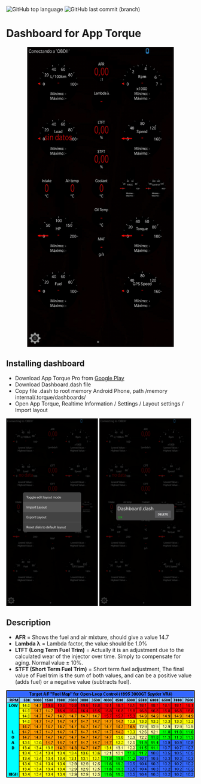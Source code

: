 ![GitHub top language](https://img.shields.io/github/languages/top/azagramac/DashboardTorque.svg) ![GitHub last commit (branch)](https://img.shields.io/github/last-commit/azagramac/DashboardTorque/master.svg)

# Dashboard for App Torque
<p align="center">
	<img src="images/screenshot.jpg" alt="JPG" height="800" />
</p>



## Installing dashboard
- Download App Torque Pro from [Google Play](https://play.google.com/store/apps/details?id=org.prowl.torque)
- Download Dashboard.dash file
- Copy file .dash to root memory Android Phone, path /memory internal/.torque/dashboards/
- Open App Torque, Realtime Information / Settings / Layout settings / Import layout

<p
<img src="images/001.jpg" alt="JPG" height="500" />
<img src="images/002.jpg" alt="JPG" height="500" />
<img src="images/003.jpg" alt="JPG" height="500" />
</p>

## Description
- **AFR** = Shows the fuel and air mixture, should give a value 14.7
- **Lambda λ** = Lambda factor, the value should be 1.0%
- **LTFT (Long Term Fuel Trim)** = Actually it is an adjustment due to the calculated wear of the injector over time. Simply to compensate for aging. Normal value ± 10%.
- **STFT (Short Term Fuel Trim)** = Short term fuel adjustment, The final value of Fuel trim is the sum of both values, and can be a positive value (adds fuel) or a negative value (subtracts fuel).

![](images/map.gif)
